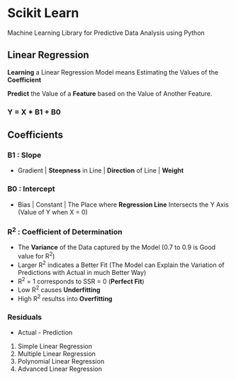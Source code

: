 # Scikit Learn
Machine Learning Library for Predictive Data Analysis using Python 

## Linear Regression

**Learning** a Linear Regression Model means Estimating the Values of the **Coefficient** 

**Predict** the Value of a **Feature** based on the Value of Another Feature.

### Y = X * B1 + B0

## Coefficients

### B1 : Slope 
- Gradient | **Steepness** in Line | **Direction** of Line | **Weight**

### B0 : Intercept 
- Bias | Constant | The Place where **Regression Line** Intersects the Y Axis (Value of Y when X = 0)

### R<sup>2</sup> : Coefficient of Determination

- The **Variance** of the Data captured by the Model (0.7 to 0.9 is Good value for R<sup>2</sup>) 
- Larger R<sup>2</sup> indicates a Better Fit (The Model can Explain the Variation of Predictions with Actual in much Better Way)
- R<sup>2</sup> = 1 corresponds to SSR = 0 (**Perfect Fit**) 
- Low R<sup>2</sup> causes **Underfitting**
- High R<sup>2</sup> resultss into **Overfitting**

### Residuals 
- Actual - Prediction

1. Simple Linear Regression
2. Multiple Linear Regression
3. Polynomial Linear Regression
4. Advanced Linear Regression

